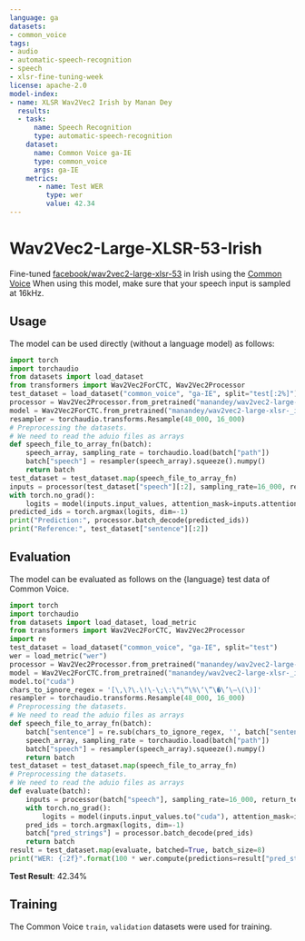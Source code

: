 ```yaml
---
language: ga
datasets:
- common_voice
tags:
- audio
- automatic-speech-recognition
- speech
- xlsr-fine-tuning-week
license: apache-2.0
model-index:
- name: XLSR Wav2Vec2 Irish by Manan Dey
  results:
  - task: 
      name: Speech Recognition
      type: automatic-speech-recognition
    dataset:
      name: Common Voice ga-IE
      type: common_voice
      args: ga-IE
    metrics:
       - name: Test WER
         type: wer
         value: 42.34
---
```

# Wav2Vec2-Large-XLSR-53-Irish
Fine-tuned [facebook/wav2vec2-large-xlsr-53](https://huggingface.co/facebook/wav2vec2-large-xlsr-53) in Irish using the [Common Voice](https://huggingface.co/datasets/common_voice)
When using this model, make sure that your speech input is sampled at 16kHz.
## Usage
The model can be used directly (without a language model) as follows:
```python
import torch
import torchaudio
from datasets import load_dataset
from transformers import Wav2Vec2ForCTC, Wav2Vec2Processor
test_dataset = load_dataset("common_voice", "ga-IE", split="test[:2%]").
processor = Wav2Vec2Processor.from_pretrained("manandey/wav2vec2-large-xlsr-_irish")
model = Wav2Vec2ForCTC.from_pretrained("manandey/wav2vec2-large-xlsr-_irish")
resampler = torchaudio.transforms.Resample(48_000, 16_000)
# Preprocessing the datasets.
# We need to read the aduio files as arrays
def speech_file_to_array_fn(batch):
    speech_array, sampling_rate = torchaudio.load(batch["path"])
    batch["speech"] = resampler(speech_array).squeeze().numpy()
    return batch
test_dataset = test_dataset.map(speech_file_to_array_fn)
inputs = processor(test_dataset["speech"][:2], sampling_rate=16_000, return_tensors="pt", padding=True)
with torch.no_grad():
    logits = model(inputs.input_values, attention_mask=inputs.attention_mask).logits
predicted_ids = torch.argmax(logits, dim=-1)
print("Prediction:", processor.batch_decode(predicted_ids))
print("Reference:", test_dataset["sentence"][:2])
```
## Evaluation
The model can be evaluated as follows on the {language} test data of Common Voice.
```python
import torch
import torchaudio
from datasets import load_dataset, load_metric
from transformers import Wav2Vec2ForCTC, Wav2Vec2Processor
import re
test_dataset = load_dataset("common_voice", "ga-IE", split="test")
wer = load_metric("wer")
processor = Wav2Vec2Processor.from_pretrained("manandey/wav2vec2-large-xlsr-_irish")
model = Wav2Vec2ForCTC.from_pretrained("manandey/wav2vec2-large-xlsr-_irish")
model.to("cuda")
chars_to_ignore_regex = '[\,\?\.\!\-\;\:\"\“\%\‘\”\�\’\–\(\)]'
resampler = torchaudio.transforms.Resample(48_000, 16_000)
# Preprocessing the datasets.
# We need to read the aduio files as arrays
def speech_file_to_array_fn(batch):
    batch["sentence"] = re.sub(chars_to_ignore_regex, '', batch["sentence"]).lower()
    speech_array, sampling_rate = torchaudio.load(batch["path"])
    batch["speech"] = resampler(speech_array).squeeze().numpy()
    return batch
test_dataset = test_dataset.map(speech_file_to_array_fn)
# Preprocessing the datasets.
# We need to read the aduio files as arrays
def evaluate(batch):
    inputs = processor(batch["speech"], sampling_rate=16_000, return_tensors="pt", padding=True)
    with torch.no_grad():
        logits = model(inputs.input_values.to("cuda"), attention_mask=inputs.attention_mask.to("cuda")).logits
    pred_ids = torch.argmax(logits, dim=-1)
    batch["pred_strings"] = processor.batch_decode(pred_ids)
    return batch
result = test_dataset.map(evaluate, batched=True, batch_size=8)
print("WER: {:2f}".format(100 * wer.compute(predictions=result["pred_strings"], references=result["sentence"])))
```
**Test Result**: 42.34%
## Training
The Common Voice `train`, `validation` datasets were used for training.